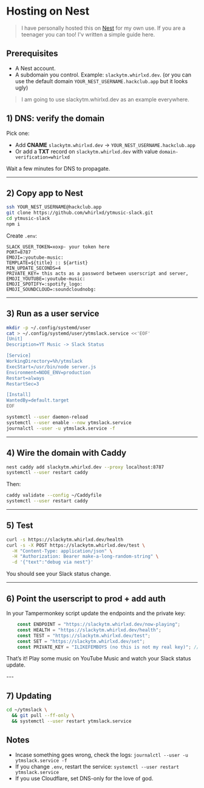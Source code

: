 # Hosting on Nest
> I have personally hosted this on [Nest](https://hackclub.app) for my own use. If you are a teenager you can too! I'v written a simple guide here.

## Prerequisites

* A Nest account.
* A subdomain you control. Example: `slackytm.whirlxd.dev`. (or you can use the default domain `YOUR_NEST_USERNAME.hackclub.app` but it looks ugly)

> I am going to use slackytm.whirlxd.dev as an example everywhere.

## 1) DNS: verify the domain

Pick one:

* Add **CNAME** `slackytm.whirlxd.dev` → `YOUR_NEST_USERNAME.hackclub.app`
* Or add a **TXT** record on `slackytm.whirlxd.dev` with value `domain-verification=whirlxd`

Wait a few minutes for DNS to propagate.

---

## 2) Copy app to Nest

```bash
ssh YOUR_NEST_USERNAME@hackclub.app
git clone https://github.com/whirlxd/ytmusic-slack.git
cd ytmusic-slack
npm i
```

Create `.env`:
```env
SLACK_USER_TOKEN=xoxp- your token here
PORT=8787
EMOJI=:youtube-music:
TEMPLATE=${title} :: ${artist}
MIN_UPDATE_SECONDS=4
PRIVATE_KEY= this acts as a password between userscript and server, 
EMOJI_YOUTUBE=:youtube-music:
EMOJI_SPOTIFY=:spotify_logo:
EMOJI_SOUNDCLOUD=:soundcloudnobg:
```

---

## 3) Run as a user service

```bash
mkdir -p ~/.config/systemd/user
cat > ~/.config/systemd/user/ytmslack.service <<'EOF'
[Unit]
Description=YT Music -> Slack Status

[Service]
WorkingDirectory=%h/ytmslack
ExecStart=/usr/bin/node server.js
Environment=NODE_ENV=production
Restart=always
RestartSec=3

[Install]
WantedBy=default.target
EOF

systemctl --user daemon-reload
systemctl --user enable --now ytmslack.service
journalctl --user -u ytmslack.service -f
```

---

## 4) Wire the domain with Caddy


```bash
nest caddy add slackytm.whirlxd.dev --proxy localhost:8787
systemctl --user restart caddy
```

Then:

```bash
caddy validate --config ~/Caddyfile
systemctl --user restart caddy
```

---

## 5) Test

```bash
curl -s https://slackytm.whirlxd.dev/health
curl -s -X POST https://slackytm.whirlxd.dev/test \
  -H "Content-Type: application/json" \
  -H "Authorization: Bearer make-a-long-random-string" \
  -d '{"text":"debug via nest"}'
```

You should see your Slack status change.

---

## 6) Point the userscript to prod + add auth

In your Tampermonkey script update the endpoints and the private key:

```javascript
	const ENDPOINT = "https://slackytm.whirlxd.dev/now-playing";
	const HEALTH = "https://slackytm.whirlxd.dev/health";
	const TEST = "https://slackytm.whirlxd.dev/test";
	const SET = "https://slackytm.whirlxd.dev/set";
    const PRIVATE_KEY = "ILIKEFEMBOYS (no this is not my real key)"; // must match server's PRIVATE_KEY env var
```
<p>That’s it! Play some music on YouTube Music and watch your Slack status update.</p>
---

## 7) Updating 

```bash
cd ~/ytmslack \
  && git pull --ff-only \
  && systemctl --user restart ytmslack.service

```

## Notes

* Incase something goes wrong, check the logs: `journalctl --user -u ytmslack.service -f`
* If you change `.env`, restart the service: `systemctl --user restart ytmslack.service`
* If you use Cloudflare, set DNS-only for the love of god.


